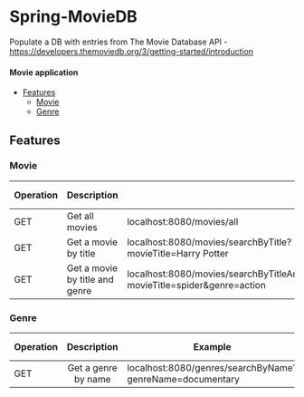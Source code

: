 # Spring-MovieDB

Populate a DB with entries from The Movie Database API - https://developers.themoviedb.org/3/getting-started/introduction

<div class="filebrowser-readme-content markup-content markup"><h4>Movie application</h4>
<ul><li><a rel="nofollow" href="#features">Features</a>
<ul><li><a rel="nofollow" href="#Movie">Movie</a></li>
<li><a rel="nofollow" href="#genre">Genre</a></li>
</ul>
</li></ul>
<h2>Features</h2>
<h3>Movie</h3>
<table>
<thead><tr><th>Operation</th><th align="center">Description</th>
<th align="right">Example</th><th align="right">Request body</th>
</tr></thead><tbody>
<tr>
<td>GET</td>
<td>Get all movies</td>
<td>localhost:8080/movies/all</td>
<td>-</td></tr><tr><td>GET</td>
<td>Get a movie by title</td>
<td>localhost:8080/movies/searchByTitle?movieTitle=Harry Potter</td>
<td>-</td></tr><tr><td>GET</td>
<td>Get a movie by title and genre</td>
<td>localhost:8080/movies/searchByTitleAndGenre?movieTitle=spider&genre=action</td>
<td>-</td></tr></tbody></table>
<h3>Genre</h3>
<table>
<thead><tr><th>Operation</th><th align="center">Description</th>
<th>Example</th><th align="right">Request body</th>
</tr></thead><tbody><tr><td>GET</td><td align="center">Get a genre by name</td>
<td>localhost:8080/genres/searchByName?genreName=documentary</td>
<td>-</td></tr></tbody></table></div>